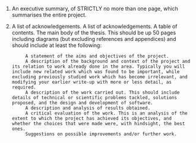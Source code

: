
1. An executive summary, of STRICTLY no more than one page, which summarises the entire project.
2. A list of acknowledgements.
        A list of acknowledgements.
        A table of contents.
        The main body of the thesis. This should be up 50 pages including diagrams (but excluding references and appendices) and should include at least the following:

            A statement of the aims and objectives of the project.
            A description of the background and context of the project and its relation to work already done in the area. Typically you will include new related work which was found to be important, while excluding previously studied work which has become irrelevant, and modifying your earlier write-up with more or less detail, as required.
            A description of the work carried out. This should include details of technical or scientific problems tackled, solutions proposed, and the design and development of software.
            A description and analysis of results obtained.
            A critical evaluation of the work. This is an analysis of the extent to which the project has achieved its objectives, and whether the choices that were made were, with hindsight, the best ones.
            Suggestions on possible improvements and/or further work.
